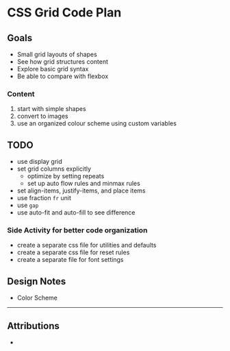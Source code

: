 # CSS Grid Code Plan

## Goals

- Small grid layouts of shapes
- See how grid structures content
- Explore basic grid syntax
- Be able to compare with flexbox

### Content

1. start with simple shapes
2. convert to images
3. use an organized colour scheme using custom variables

## TODO

- use display grid
- set grid columns explicitly
  - optimize by setting repeats
  - set up auto flow rules and minmax rules
- set align-items, justify-items, and place items
- use fraction `fr` unit
- use `gap`
- use auto-fit and auto-fill to see difference

### Side Activity for better code organization

- create a separate css file for utilities and defaults
- create a separate css file for reset rules
- create a separate file for font settings

## Design Notes

- Color Scheme

---

## Attributions

-
